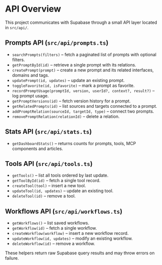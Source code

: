 # API Overview

This project communicates with Supabase through a small API layer located in `src/api/`.

## Prompts API (`src/api/prompts.ts`)
- `searchPrompts(filters)` – fetch a paginated list of prompts with optional filters.
- `getPromptById(id)` – retrieve a single prompt with its relations.
- `createPrompt(prompt)` – create a new prompt and its related interfaces, domains and tags.
- `updatePrompt(id, updates)` – update an existing prompt.
- `toggleFavorite(id, isFavorite)` – mark a prompt as favorite.
- `recordPromptUsage(promptId, version, userId?, context?, result?)` – log prompt usage.
- `getPromptVersions(id)` – fetch version history for a prompt.
- `getRelatedPrompts(id)` – list sources and targets connected to a prompt.
- `addPromptRelation(sourceId, targetId, type)` – connect two prompts.
- `removePromptRelation(relationId)` – delete a relation.

## Stats API (`src/api/stats.ts`)
- `getDashboardStats()` – returns counts for prompts, tools, MCP components and articles.

## Tools API (`src/api/tools.ts`)
- `getTools()` – list all tools ordered by last update.
- `getToolById(id)` – fetch a single tool record.
- `createTool(tool)` – insert a new tool.
- `updateTool(id, updates)` – update an existing tool.
- `deleteTool(id)` – remove a tool.

## Workflows API (`src/api/workflows.ts`)
- `getWorkflows()` – list saved workflows.
- `getWorkflow(id)` – fetch a single workflow.
- `createWorkflow(workflow)` – insert a new workflow record.
- `updateWorkflow(id, updates)` – modify an existing workflow.
- `deleteWorkflow(id)` – remove a workflow.

These helpers return raw Supabase query results and may throw errors on failure.
